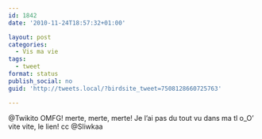 ```yaml
---
id: 1842
date: '2010-11-24T18:57:32+01:00'

layout: post
categories:
  - Vis ma vie
tags:
  - tweet
format: status
publish_social: no
guid: 'http://tweets.local/?birdsite_tweet=7508128660725763'

---
```


@Twikito OMFG! merte, merte, merte! Je l’ai pas du tout vu dans ma tl o\_O’ vite vite, le lien! cc @Sliwkaa